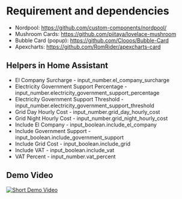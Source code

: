 # Requirement and dependencies

- Nordpool: https://github.com/custom-components/nordpool/
- Mushroom Cards: https://github.com/piitaya/lovelace-mushroom
- Bubble Card (popup): https://github.com/Clooos/Bubble-Card
- Apexcharts: https://github.com/RomRider/apexcharts-card


## Helpers in Home Assistant

 - El Company Surcharge - input_number.el_company_surcharge
 - Electricity Government Support Percentage - input_number.electricity_government_support_percentage
 - Electricity Government Support Threshold - input_number.electricity_government_support_threshold
 - Grid Day Hourly Cost - input_number.grid_day_hourly_cost
 - Grid Night Hourly Cost - input_number.grid_night_hourly_cost
 - Include El Company -  input_boolean.include_el_company
 - Include Government Support - input_boolean.include_government_support
 - Include Grid Cost - input_boolean.include_grid
 - Include VAT - input_boolean.include_vat
 - VAT Percent - input_number.vat_percent

## Demo Video

[![Short Demo Video](https://img.youtube.com/vi/UJFDQVPTyuE/0.jpg)](https://youtube.com/shorts/UJFDQVPTyuE)

